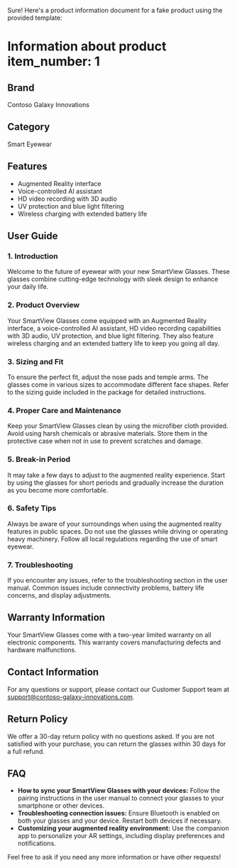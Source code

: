 Sure! Here's a product information document for a fake product using the provided template:

# Information about product item_number: 1

## Brand
Contoso Galaxy Innovations

## Category
Smart Eyewear

## Features
- Augmented Reality interface
- Voice-controlled AI assistant
- HD video recording with 3D audio
- UV protection and blue light filtering
- Wireless charging with extended battery life

## User Guide

### 1. Introduction
Welcome to the future of eyewear with your new SmartView Glasses. These glasses combine cutting-edge technology with sleek design to enhance your daily life.

### 2. Product Overview
Your SmartView Glasses come equipped with an Augmented Reality interface, a voice-controlled AI assistant, HD video recording capabilities with 3D audio, UV protection, and blue light filtering. They also feature wireless charging and an extended battery life to keep you going all day.

### 3. Sizing and Fit
To ensure the perfect fit, adjust the nose pads and temple arms. The glasses come in various sizes to accommodate different face shapes. Refer to the sizing guide included in the package for detailed instructions.

### 4. Proper Care and Maintenance
Keep your SmartView Glasses clean by using the microfiber cloth provided. Avoid using harsh chemicals or abrasive materials. Store them in the protective case when not in use to prevent scratches and damage.

### 5. Break-in Period
It may take a few days to adjust to the augmented reality experience. Start by using the glasses for short periods and gradually increase the duration as you become more comfortable.

### 6. Safety Tips
Always be aware of your surroundings when using the augmented reality features in public spaces. Do not use the glasses while driving or operating heavy machinery. Follow all local regulations regarding the use of smart eyewear.

### 7. Troubleshooting
If you encounter any issues, refer to the troubleshooting section in the user manual. Common issues include connectivity problems, battery life concerns, and display adjustments.

## Warranty Information
Your SmartView Glasses come with a two-year limited warranty on all electronic components. This warranty covers manufacturing defects and hardware malfunctions.

## Contact Information
For any questions or support, please contact our Customer Support team at support@contoso-galaxy-innovations.com.

## Return Policy
We offer a 30-day return policy with no questions asked. If you are not satisfied with your purchase, you can return the glasses within 30 days for a full refund.

## FAQ
- **How to sync your SmartView Glasses with your devices:** Follow the pairing instructions in the user manual to connect your glasses to your smartphone or other devices.
- **Troubleshooting connection issues:** Ensure Bluetooth is enabled on both your glasses and your device. Restart both devices if necessary.
- **Customizing your augmented reality environment:** Use the companion app to personalize your AR settings, including display preferences and notifications.

Feel free to ask if you need any more information or have other requests!